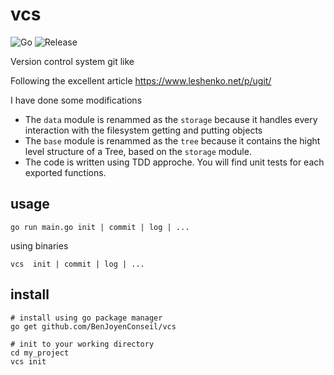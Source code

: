 # vcs
![Go](https://github.com/BenJoyenConseil/vcs/workflows/Go/badge.svg)
![Release](https://img.shields.io/github/v/release/BenJoyenConseil/vcs.svg)

Version control system git like

Following the excellent article https://www.leshenko.net/p/ugit/

I have done some modifications
- The `data` module is renammed as the `storage` because it handles every interaction with the filesystem getting and putting objects
- The `base` module is renammed as the `tree` because it contains the hight level structure of a Tree, based on the `storage` module. 
- The code is written using TDD approche. You will find unit tests for each exported functions.

## usage

    go run main.go init | commit | log | ...
  
using binaries
  
    vcs  init | commit | log | ...

## install

    # install using go package manager
    go get github.com/BenJoyenConseil/vcs

    # init to your working directory
    cd my_project
    vcs init

